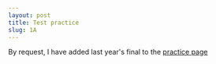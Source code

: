 ```yaml
---
layout: post
title: Test practice
slug: 1A
---
```


By request, I have added last year's final to the [practice page](/practice)
